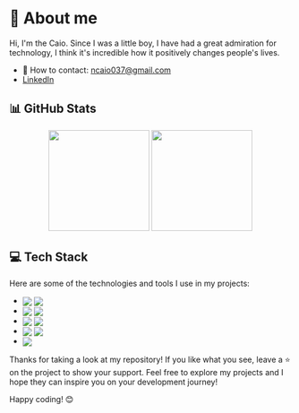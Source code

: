 # 👤 About me

Hi, I'm the Caio.
Since I was a little boy, I have had a great admiration for technology, I think it's incredible how it positively changes people's lives.

- 📧 How to contact: ncaio037@gmail.com
- [LinkedIn](https://www.linkedin.com/in/caio-neves-531a26206/)

## 📊 GitHub Stats

<div align="center">
  <img height="180em" src="https://github-readme-stats.vercel.app/api?username=caioneves05&show_icons=true&theme=rose_pine&include_all_commits=true&count_private=true"/>
  <img height="180em" src="https://github-readme-stats.vercel.app/api/top-langs/?username=caioneves05&layout=compact&langs_count=7&theme=rose_pine"/>
</div>

## 💻 Tech Stack

Here are some of the technologies and tools I use in my projects: 

-  <img align="center" src="https://img.shields.io/badge/Javascript-FFEA00?style=for-the-badge&logo=typescript&logoColor=black"> <img align="center" src="https://img.shields.io/badge/TypeScript-007ACC?style=for-the-badge&logo=typescript&logoColor=white">
- <img align="center" src="https://img.shields.io/badge/Node.js-43853D?style=for-the-badge&logo=node.js&logoColor=white"> <img align="center" src="https://img.shields.io/badge/Express.js-404D59?style=for-the-badge">
- <img align="center" src="https://img.shields.io/badge/MongoDB-4EA94B?style=for-the-badge&logo=mongodb&logoColor=white"> <img align="center" src="https://img.shields.io/badge/Docker-2496ED?style=for-the-badge&logo=docker&logoColor=white">
- <img align="center" src="https://img.shields.io/badge/Jest-C21325?style=for-the-badge&logo=jest&logoColor=white">  <img align="center" src="https://img.shields.io/badge/NestJS-E0234E?style=for-the-badge&logo=nestjs&logoColor=white">
-  <img align="center" src="https://img.shields.io/badge/Linux-FCC624?style=for-the-badge&logo=linux&logoColor=black">


Thanks for taking a look at my repository! If you like what you see, leave a ⭐️ on the project to show your support. Feel free to explore my projects and I hope they can inspire you on your development journey!

Happy coding! 😊
